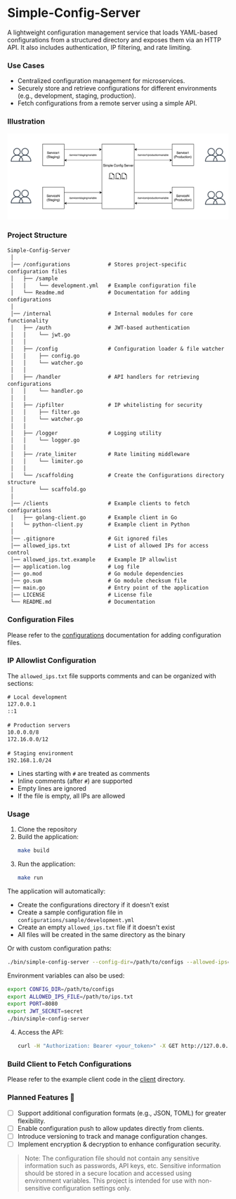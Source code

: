 # Simple-Config-Server

A lightweight configuration management service that loads YAML-based configurations from a structured directory and exposes them via an HTTP API. It also includes authentication, IP filtering, and rate limiting.

### Use Cases

- Centralized configuration management for microservices.
- Securely store and retrieve configurations for different environments (e.g., development, staging, production).
- Fetch configurations from a remote server using a simple API.

### Illustration

![Simple-Config-Server](extra/usecase.drawio.png)

### Project Structure

```
Simple-Config-Server
 │
 │── /configurations            # Stores project-specific configuration files
 │   ├── /sample
 │   │    └── development.yml   # Example configuration file
 │   └── Readme.md              # Documentation for adding configurations
 │
 │── /internal                  # Internal modules for core functionality
 │   ├── /auth                  # JWT-based authentication
 │   │    └── jwt.go
 │   │
 │   ├── /config                # Configuration loader & file watcher
 │   │    ├── config.go
 │   │    └── watcher.go
 │   │
 │   ├── /handler               # API handlers for retrieving configurations
 │   │    └── handler.go
 │   │
 │   ├── /ipfilter              # IP whitelisting for security
 │   │    ├── filter.go
 │   │    └── watcher.go
 │   │
 │   ├── /logger                # Logging utility
 │   │    └── logger.go
 │   │
 │   ├── /rate_limiter          # Rate limiting middleware
 │   │    └── limiter.go
 │   │
 │   └── /scaffolding           # Create the Configurations directory structure
 │        └── scaffold.go
 │
 │── /clients                   # Example clients to fetch configurations
 │   ├── golang-client.go       # Example client in Go
 |   └─ python-client.py        # Example client in Python
 │
 │── .gitignore                 # Git ignored files
 │── allowed_ips.txt            # List of allowed IPs for access control
 │── allowed_ips.txt.example    # Example IP allowlist
 │── application.log            # Log file
 │── go.mod                     # Go module dependencies
 │── go.sum                     # Go module checksum file
 │── main.go                    # Entry point of the application
 │── LICENSE                    # License file
 └── README.md                  # Documentation
```

### Configuration Files

Please refer to the [configurations](configurations/Readme.md) documentation for adding configuration files.

### IP Allowlist Configuration

The `allowed_ips.txt` file supports comments and can be organized with sections:

```
# Local development
127.0.0.1
::1

# Production servers
10.0.0.0/8
172.16.0.0/12

# Staging environment
192.168.1.0/24
```

- Lines starting with `#` are treated as comments
- Inline comments (after `#`) are supported
- Empty lines are ignored
- If the file is empty, all IPs are allowed

### Usage

1. Clone the repository
2. Build the application:
    ```bash
    make build
    ```
3. Run the application:
    ```bash
    make run
    ```

The application will automatically:
- Create the configurations directory if it doesn't exist
- Create a sample configuration file in `configurations/sample/development.yml`
- Create an empty `allowed_ips.txt` file if it doesn't exist
- All files will be created in the same directory as the binary

Or with custom configuration paths:
```bash
./bin/simple-config-server --config-dir=/path/to/configs --allowed-ips=/path/to/ips.txt
```

Environment variables can also be used:
```bash
export CONFIG_DIR=/path/to/configs
export ALLOWED_IPS_FILE=/path/to/ips.txt
export PORT=8080
export JWT_SECRET=secret
./bin/simple-config-server
```

4. Access the API:
    ```bash
    curl -H "Authorization: Bearer <your_token>" -X GET http://127.0.0.1:8080/<project>/<environment>/<config>
    ```

### Build Client to Fetch Configurations

Please refer to the example client code in the [client](clients) directory.

### Planned Features 🚀

- [ ] Support additional configuration formats (e.g., JSON, TOML) for greater flexibility.
- [ ] Enable configuration push to allow updates directly from clients.
- [ ] Introduce versioning to track and manage configuration changes.
- [ ] Implement encryption & decryption to enhance configuration security.

> Note: The configuration file should not contain any sensitive information such as passwords, API keys, etc. Sensitive information should be stored in a secure location and accessed using environment variables. This project is intended for use with non-sensitive configuration settings only.